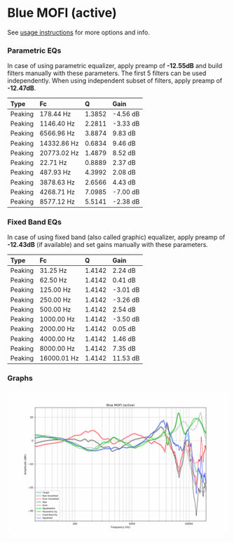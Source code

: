 # Blue MOFI (active)
See [usage instructions](https://github.com/jaakkopasanen/AutoEq#usage) for more options and info.

### Parametric EQs
In case of using parametric equalizer, apply preamp of **-12.55dB** and build filters manually
with these parameters. The first 5 filters can be used independently.
When using independent subset of filters, apply preamp of **-12.47dB**.

| Type    | Fc          |      Q | Gain     |
|:--------|:------------|:-------|:---------|
| Peaking | 178.44 Hz   | 1.3852 | -4.56 dB |
| Peaking | 1146.40 Hz  | 2.2811 | -3.33 dB |
| Peaking | 6566.96 Hz  | 3.8874 | 9.83 dB  |
| Peaking | 14332.86 Hz | 0.6834 | 9.46 dB  |
| Peaking | 20773.02 Hz | 1.4879 | 8.52 dB  |
| Peaking | 22.71 Hz    | 0.8889 | 2.37 dB  |
| Peaking | 487.93 Hz   | 4.3992 | 2.08 dB  |
| Peaking | 3878.63 Hz  | 2.6566 | 4.43 dB  |
| Peaking | 4268.71 Hz  | 7.0985 | -7.00 dB |
| Peaking | 8577.12 Hz  | 5.5141 | -2.38 dB |

### Fixed Band EQs
In case of using fixed band (also called graphic) equalizer, apply preamp of **-12.43dB**
(if available) and set gains manually with these parameters.

| Type    | Fc          |      Q | Gain     |
|:--------|:------------|:-------|:---------|
| Peaking | 31.25 Hz    | 1.4142 | 2.24 dB  |
| Peaking | 62.50 Hz    | 1.4142 | 0.41 dB  |
| Peaking | 125.00 Hz   | 1.4142 | -3.01 dB |
| Peaking | 250.00 Hz   | 1.4142 | -3.26 dB |
| Peaking | 500.00 Hz   | 1.4142 | 2.54 dB  |
| Peaking | 1000.00 Hz  | 1.4142 | -3.50 dB |
| Peaking | 2000.00 Hz  | 1.4142 | 0.05 dB  |
| Peaking | 4000.00 Hz  | 1.4142 | 1.46 dB  |
| Peaking | 8000.00 Hz  | 1.4142 | 7.35 dB  |
| Peaking | 16000.01 Hz | 1.4142 | 11.53 dB |

### Graphs
![](./Blue%20MOFI%20(active).png)